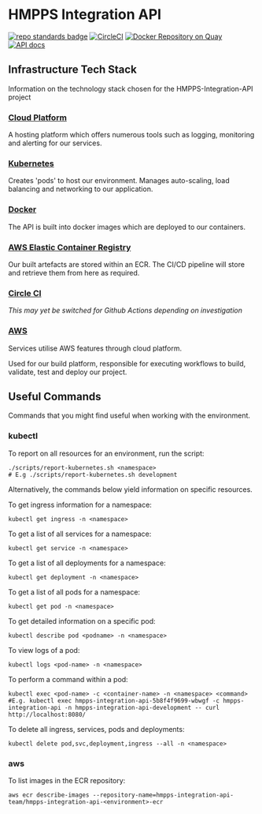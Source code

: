 # HMPPS Integration API

[![repo standards badge](https://img.shields.io/badge/dynamic/json?color=blue&style=flat&logo=github&label=MoJ%20Compliant&query=%24.result&url=https%3A%2F%2Foperations-engineering-reports.cloud-platform.service.justice.gov.uk%2Fapi%2Fv1%2Fcompliant_public_repositories%2Fhmpps-template-kotlin)](https://operations-engineering-reports.cloud-platform.service.justice.gov.uk/public-github-repositories.html#hmpps-template-kotlin "Link to report")
[![CircleCI](https://circleci.com/gh/ministryofjustice/hmpps-template-kotlin/tree/main.svg?style=svg)](https://circleci.com/gh/ministryofjustice/hmpps-template-kotlin)
[![Docker Repository on Quay](https://quay.io/repository/hmpps/hmpps-template-kotlin/status "Docker Repository on Quay")](https://quay.io/repository/hmpps/hmpps-template-kotlin)
[![API docs](https://img.shields.io/badge/API_docs_-view-85EA2D.svg?logo=swagger)](https://hmpps-template-kotlin-dev.hmpps.service.justice.gov.uk/webjars/swagger-ui/index.html?configUrl=/v3/api-docs)

## Infrastructure Tech Stack
Information on the technology stack chosen for the HMPPS-Integration-API project

### [Cloud Platform](https://user-guide.cloud-platform.service.justice.gov.uk/#cloud-platform-user-guide)
A hosting platform which offers numerous tools such as logging, monitoring and alerting for our services.

### [Kubernetes](https://kubernetes.io/docs/home/)
Creates 'pods' to host our environment. Manages auto-scaling, load balancing and networking to our application.

### [Docker](https://www.docker.com/)
The API is built into docker images which are deployed to our containers.

### [AWS Elastic Container Registry](https://aws.amazon.com/ecr/)
Our built artefacts are stored within an ECR. The CI/CD pipeline will store and retrieve them from here as required.

### [Circle CI](https://circleci.com/developer)
_This may yet be switched for Github Actions depending on investigation_

### [AWS](https://aws.amazon.com/)
Services utilise AWS features through cloud platform.

Used for our build platform, responsible for executing workflows to build, validate, test and deploy our project.


## Useful Commands
Commands that you might find useful when working with the environment.

### kubectl

To report on all resources for an environment, run the script:
```
./scripts/report-kubernetes.sh <namespace>
# E.g ./scripts/report-kubernetes.sh development
```

Alternatively, the commands below yield information on specific resources.

To get ingress information for a namespace:
```
kubectl get ingress -n <namespace>
```

To get a list of all services for a namespace:
```
kubectl get service -n <namespace>
```

To get a list of all deployments for a namespace:
```
kubectl get deployment -n <namespace>
```

To get a list of all pods for a namespace:
```
kubectl get pod -n <namespace>
```

To get detailed information on a specific pod:
```
kubectl describe pod <podname> -n <namespace>
```

To view logs of a pod:
```
kubectl logs <pod-name> -n <namespace>
```

To perform a command within a pod:
```
kubectl exec <pod-name> -c <container-name> -n <namespace> <command>
#E.g. kubectl exec hmpps-integration-api-5b8f4f9699-wbwgf -c hmpps-integration-api -n hmpps-integration-api-development -- curl http://localhost:8080/
```

To delete all ingress, services, pods and deployments:
```
kubectl delete pod,svc,deployment,ingress --all -n <namespace>
```

### aws

To list images in the ECR repository:
```
aws ecr describe-images --repository-name=hmpps-integration-api-team/hmpps-integration-api-<environment>-ecr
```

